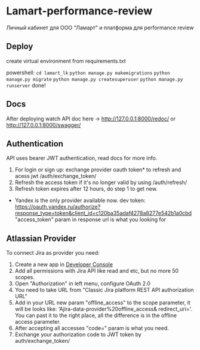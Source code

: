 # Lamart-performance-review

Личный кабинет для ООО "Ламарт" и платформа для performance review

## Deploy

create virtual environment from requirements.txt

powershell:
`cd lamart_lk`
`python manage.py makemigrations`
`python manage.py migrate`
`python manage.py createsuperuser`
`python manage.py runserver`
done!

## Docs

After deploying watch API doc here -> http://127.0.0.1:8000/redoc/ or http://127.0.0.1:8000/swagger/

## Authentication

API uses bearer JWT authentication, read docs for more info.

1) For login or sign up: exchange provider oauth token* to refresh and acess jwt /auth/exchange_token/
2) Refresh the access token if it's no longer valid by using /auth/refresh/
3) Refresh token expires after 12 hours, do step 1 to get new.

* Yandex is the only provider available now.
  dev token: https://oauth.yandex.ru/authorize?response_type=token&client_id=c120ba35adaf4278a8277e542b1a0cbd
  "access_token" param in response url is what you looking for

## Atlassian Provider
To connect Jira as provider you need:
1) Create a new app in [Developer Console](https://developer.atlassian.com/console/myapps/)
2) Add all permissions with Jira API like read and etc, but no more 50 scopes.
3) Open "Authorization" in left menu, configure OAuth 2.0
4) You need to take URL from "Classic Jira platform REST API authorization URL"
5) Add in your URL new param "offline_access" to the scope parameter, it will be looks like: 'Ajira-data-provider%20offline_access&
redirect_uri='. You can past it to the right place, all the difference is in the offline access parameter.
6) After accepting all accesses "code=" param is what you need.
7) Exchange your authorization code to JWT token by auth/exchange_token/
